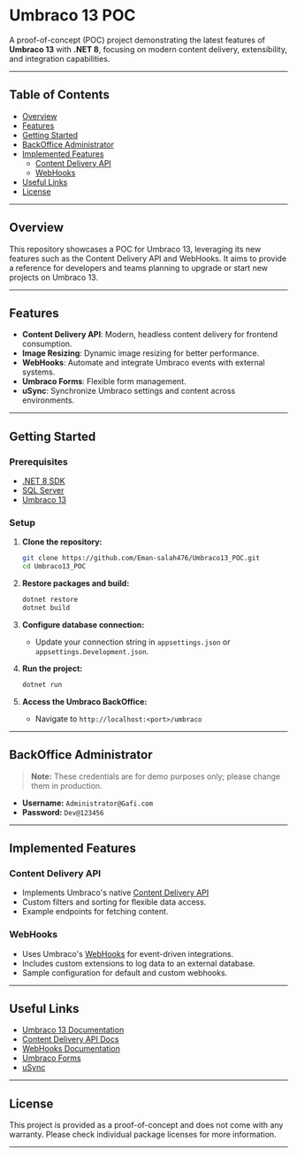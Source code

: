 # Umbraco 13 POC

A proof-of-concept (POC) project demonstrating the latest features of **Umbraco 13** with **.NET 8**, focusing on modern content delivery, extensibility, and integration capabilities.

---

## Table of Contents

- [Overview](#overview)
- [Features](#features)
- [Getting Started](#getting-started)
- [BackOffice Administrator](#backoffice-administrator)
- [Implemented Features](#implemented-features)
  - [Content Delivery API](#content-delivery-api)
  - [WebHooks](#webhooks)
- [Useful Links](#useful-links)
- [License](#license)

---

## Overview

This repository showcases a POC for Umbraco 13, leveraging its new features such as the Content Delivery API and WebHooks. It aims to provide a reference for developers and teams planning to upgrade or start new projects on Umbraco 13.

---

## Features

- **Content Delivery API**: Modern, headless content delivery for frontend consumption.
- **Image Resizing**: Dynamic image resizing for better performance.
- **WebHooks**: Automate and integrate Umbraco events with external systems.
- **Umbraco Forms**: Flexible form management.
- **uSync**: Synchronize Umbraco settings and content across environments.

---

## Getting Started

### Prerequisites

- [.NET 8 SDK](https://dotnet.microsoft.com/en-us/download/dotnet/8.0)
- [SQL Server](https://www.microsoft.com/en-us/sql-server)
- [Umbraco 13](https://umbraco.com/products/umbraco-cms/)

### Setup

1. **Clone the repository:**
    ```sh
    git clone https://github.com/Eman-salah476/Umbraco13_POC.git
    cd Umbraco13_POC
    ```

2. **Restore packages and build:**
    ```sh
    dotnet restore
    dotnet build
    ```

3. **Configure database connection:**
    - Update your connection string in `appsettings.json` or `appsettings.Development.json`.

4. **Run the project:**
    ```sh
    dotnet run
    ```

5. **Access the Umbraco BackOffice:**
    - Navigate to `http://localhost:<port>/umbraco`

---

## BackOffice Administrator

> **Note:** These credentials are for demo purposes only; please change them in production.

- **Username:** `Administrator@Gafi.com`
- **Password:** `Dev@123456`

---

## Implemented Features

### Content Delivery API

- Implements Umbraco's native [Content Delivery API](https://docs.umbraco.com/umbraco-cms/reference/content-delivery-api)
- Custom filters and sorting for flexible data access.
- Example endpoints for fetching content.

### WebHooks

- Uses Umbraco's [WebHooks](https://docs.umbraco.com/umbraco-cms/reference/webhooks) for event-driven integrations.
- Includes custom extensions to log data to an external database.
- Sample configuration for default and custom webhooks.

---

## Useful Links

- [Umbraco 13 Documentation](https://docs.umbraco.com/)
- [Content Delivery API Docs](https://docs.umbraco.com/umbraco-cms/reference/content-delivery-api)
- [WebHooks Documentation](https://docs.umbraco.com/umbraco-cms/reference/webhooks)
- [Umbraco Forms](https://umbraco.com/products/umbraco-forms/)
- [uSync](https://usync.readthedocs.io/en/latest/)

---

## License

This project is provided as a proof-of-concept and does not come with any warranty. Please check individual package licenses for more information.

---
